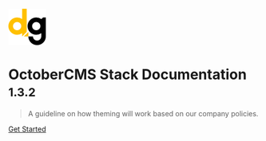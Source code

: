 <!-- _coverpage.md -->

![logo](_media/logo.png)

# OctoberCMS Stack Documentation <small>1.3.2</small>

> A guideline on how theming will work based on our company policies. 

[Get Started](/docs/README.md)
